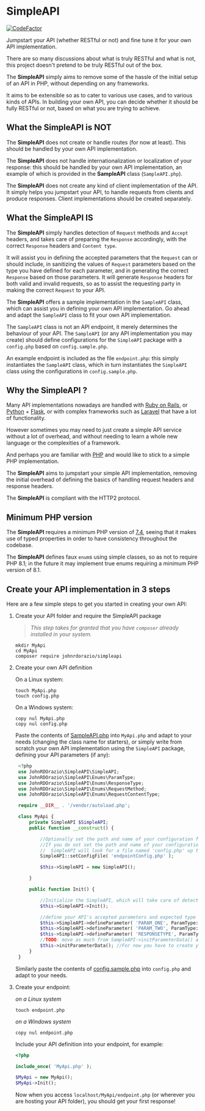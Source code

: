 # SimpleAPI
[![CodeFactor](https://www.codefactor.io/repository/github/johnrdorazio/simpleapi/badge)](https://www.codefactor.io/repository/github/johnrdorazio/simpleapi)

Jumpstart your API (whether RESTful or not) and fine tune it for your own API implementation.

There are so many discussions about what is truly RESTful and what is not, this project doesn't pretend to be truly RESTful out of the box.

The **SimpleAPI** simply aims to remove some of the hassle of the initial setup of an API in PHP, without depending on any frameworks.

It aims to be extensible so as to cater to various use cases, and to various kinds of APIs. In building your own API, you can decide whether it should be fully RESTful or not, based on what you are trying to achieve.

## What the SimpleAPI is NOT
The **SimpleAPI** does not create or handle routes (for now at least). This should be handled by your own API implementation.

The **SimpleAPI** does not handle internationalization or localization of your response:
this should be handled by your own API implementation, an example of which is provided in the **SampleAPI** class (`SampleAPI.php`).

The **SimpleAPI** does not create any kind of client implementation of the API.
It simply helps you jumpstart your API, to handle requests from clients and produce responses.
Client implementations should be created separately.

## What the SimpleAPI IS
The **SimpleAPI** simply handles detection of `Request` methods and `Accept` headers, 
and takes care of preparing the `Response` accordingly, with the correct `Response` headers and `Content type`.

It will assist you in defining the accepted parameters that the `Request` can or should include,
in sanitizing the values of `Request` parameters based on the type you have defined for each parameter,
and in generating the correct `Response` based on those parameters.
It will generate `Response` headers for both valid and invalid requests,
so as to assist the requesting party in making the correct `Request` to your API.

The **SimpleAPI** offers a sample implementation in the `SampleAPI` class, which can assist you in defining your own API implementation.
Go ahead and adapt the `SampleAPI` class to fit your own API implementation.

The `SampleAPI` class is not an API endpoint, it merely determines the behaviour of your API.
The `SampleAPI` (or any API implementation you may create) should define configurations for the `SimpleAPI` package with a `config.php` based on `config.sample.php`.

An example endpoint is included as the file `endpoint.php`: this simply instantiates the `SampleAPI` class, which in turn instantiates the `SimpleAPI` class using the configurations in `config.sample.php`.

## Why the SimpleAPI ?
Many API implementations nowadays are handled with [Ruby on Rails](https://rubyonrails.org/), or [Python](https://www.python.org/) + [Flask](https://flask.palletsprojects.com/), or with complex frameworks such as [Laravel](https://laravel.com/) that have a lot of functionality.

However sometimes you may need to just create a simple API service without a lot of overhead, and without needing to learn a whole new language or the complexities of a framework.

And perhaps you are familiar with [PHP](https://www.php.net/) and would like to stick to a simple PHP implementation.

The **SimpleAPI** aims to jumpstart your simple API implementation, removing the initial overhead of defining the basics of handling request headers and response headers.

The **SimpleAPI** is compliant with the HTTP2 protocol.

## Minimum PHP version
The **SimpleAPI** requires a minimum PHP version of [7.4](https://www.php.net/releases/7_4_0.php),
seeing that it makes use of typed properties in order to have consistency throughout the codebase.

The **SimpleAPI** defines faux `enum`s using simple classes, so as not to require PHP 8.1;
in the future it may implement true enums requiring a minimum PHP version of 8.1.

## Create your API implementation in 3 steps ##
Here are a few simple steps to get you started in creating your own API:

1) Create your API folder and require the SimpleAPI package
   > *This step takes for granted that you have `composer` already installed in your system.*
   ```console
   mkdir MyApi
   cd MyApi
   composer require johnrdorazio/simpleapi
   ```
   
2) Create your own API definition
   
   On a Linux system:
   ```console
   touch MyApi.php
   touch config.php
   ```
   
   On a Windows system:
   ```console
   copy nul MyApi.php
   copy nul config.php
   ```
   
   Paste the contents of [SampleAPI.php](SampleAPI.php) into `MyApi.php` and adapt to your needs (changing the class name for starters),
   or simply write from scratch your own API implementation using the `SimpleAPI` package, defining your API parameters (if any):
   ```php
    <?php
    use JohnRDOrazio\SimpleAPI\SimpleAPI;
    use JohnRDOrazio\SimpleAPI\Enums\ParamType;
    use JohnRDOrazio\SimpleAPI\Enums\ResponseType;
    use JohnRDOrazio\SimpleAPI\Enums\RequestMethod;
    use JohnRDOrazio\SimpleAPI\Enums\RequestContentType;

    require __DIR__ . '/vendor/autoload.php';

    class MyApi {
        private SimpleAPI $SimpleAPI;
        public function __construct() {

            //Optionally set the path and name of your configuration file
            //If you do not set the path and name of your configuration file,
            //  SimpleAPI will look for a file named 'config.php' up to three levels from the current script
            SimpleAPI::setConfigFile( 'endpointConfig.php' );

            $this->SimpleAPI = new SimpleAPI();

        }

        public function Init() {

            //Initialize the SimpleAPI, which will take care of detecting request and setting response headers
            $this->SimpleAPI->Init();

            //define your API's accepted parameters and expected type (defining parameters is optional: you might not have any parameters...)
            $this->SimpleAPI->defineParameter( 'PARAM_ONE', ParamType::STRING );
            $this->SimpleAPI->defineParameter( 'PARAM_TWO', ParamType::INTEGER );
            $this->SimpleAPI->defineParameter( 'RESPONSETYPE', ParamType::RESPONSETYPE );
            //TODO: move as much from SampleAPI->initParameterData() as possible to SimpleAPI
            $this->initParameterData(); //For now you have to create your own initParameterData() function...
        }
    }
   ```
   
   Similarly paste the contents of [config.sample.php](config.sample.php) into `config.php` and adapt to your needs.
      
3) Create your endpoint:
   
   *on a Linux system*
   ```console
   touch endpoint.php
   ```
   
   *on a Windows system*
   ```console
   copy nul endpoint.php
   ```
   
   Include your API definition into your endpoint, for example:
   ```php
   <?php
   
   include_once( 'MyApi.php' );
   
   $MyApi = new MyApi();
   $MyApi->Init();
   ```
   
   Now when you access `localhost/MyApi/endpoint.php` (or wherever you are hosting your API folder), you should get your first response!

